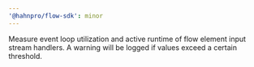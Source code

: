 ```yaml
---
'@hahnpro/flow-sdk': minor
---
```


Measure event loop utilization and active runtime of flow element input stream handlers. A warning will be logged if values exceed a certain threshold.
